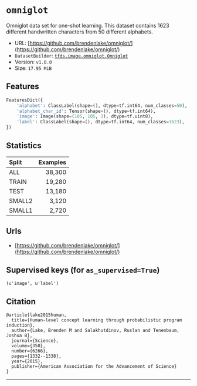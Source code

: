 <div itemscope itemtype="http://schema.org/Dataset">
  <div itemscope itemprop="includedInDataCatalog" itemtype="http://schema.org/DataCatalog">
    <meta itemprop="name" content="TensorFlow Datasets" />
  </div>
  <meta itemprop="name" content="omniglot" />
  <meta itemprop="description" content="Omniglot data set for one-shot learning. This dataset contains 1623 different&#10;handwritten characters from 50 different alphabets.&#10;" />
  <meta itemprop="url" content="https://www.tensorflow.org/datasets/catalog/omniglot" />
  <meta itemprop="sameAs" content="https://github.com/brendenlake/omniglot/" />
</div>

# `omniglot`

Omniglot data set for one-shot learning. This dataset contains 1623 different
handwritten characters from 50 different alphabets.

*   URL:
    [https://github.com/brendenlake/omniglot/](https://github.com/brendenlake/omniglot/)
*   `DatasetBuilder`:
    [`tfds.image.omniglot.Omniglot`](https://github.com/tensorflow/datasets/tree/master/tensorflow_datasets/image/omniglot.py)
*   Version: `v1.0.0`
*   Size: `17.95 MiB`

## Features
```python
FeaturesDict({
    'alphabet': ClassLabel(shape=(), dtype=tf.int64, num_classes=50),
    'alphabet_char_id': Tensor(shape=(), dtype=tf.int64),
    'image': Image(shape=(105, 105, 3), dtype=tf.uint8),
    'label': ClassLabel(shape=(), dtype=tf.int64, num_classes=1623),
})
```

## Statistics

Split  | Examples
:----- | -------:
ALL    | 38,300
TRAIN  | 19,280
TEST   | 13,180
SMALL2 | 3,120
SMALL1 | 2,720

## Urls

*   [https://github.com/brendenlake/omniglot/](https://github.com/brendenlake/omniglot/)

## Supervised keys (for `as_supervised=True`)
`(u'image', u'label')`

## Citation
```
@article{lake2015human,
  title={Human-level concept learning through probabilistic program induction},
  author={Lake, Brenden M and Salakhutdinov, Ruslan and Tenenbaum, Joshua B},
  journal={Science},
  volume={350},
  number={6266},
  pages={1332--1338},
  year={2015},
  publisher={American Association for the Advancement of Science}
}
```

--------------------------------------------------------------------------------
